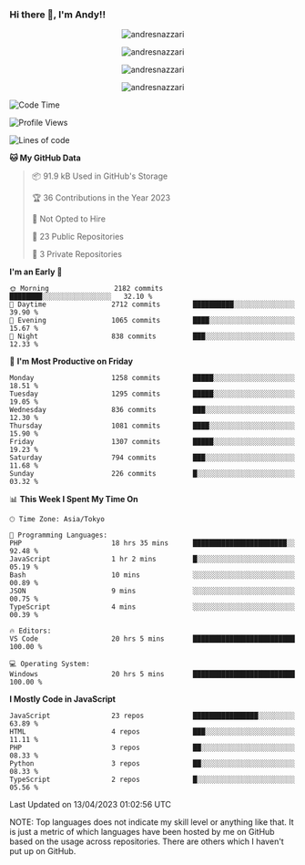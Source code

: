 ### Hi there 👋, I'm Andy!!

<p align="center" >
  <img src="https://github-profile-trophy.vercel.app/?username=AndresNazzari&theme=dracula&column=-1" alt="andresnazzari"/>
</p>

<p align="center">
  <img  src="https://github-readme-stats.vercel.app/api?username=AndresNazzari&count_private=true&show_icons=true&theme=dracula" alt="andresnazzari"/>
</p>
<p align="center">
  <img  src="https://github-readme-stats.vercel.app/api/top-langs/?username=AndresNazzari&layout=compact" alt="andresnazzari"/>
</p>
<p align="center" >
  <img src="https://github-readme-stats.vercel.app/api/wakatime?username=AndresNazzari" alt="andresnazzari"/>
</p>

<!--START_SECTION:waka-->
![Code Time](http://img.shields.io/badge/Code%20Time-433%20hrs%208%20mins-blue)

![Profile Views](http://img.shields.io/badge/Profile%20Views-0-blue)

![Lines of code](https://img.shields.io/badge/From%20Hello%20World%20I%27ve%20Written-6.0%20million%20lines%20of%20code-blue)

**🐱 My GitHub Data** 

> 📦 91.9 kB Used in GitHub's Storage 
 > 
> 🏆 36 Contributions in the Year 2023
 > 
> 🚫 Not Opted to Hire
 > 
> 📜 23 Public Repositories 
 > 
> 🔑 3 Private Repositories 
 > 
**I'm an Early 🐤** 

```text
🌞 Morning                2182 commits        ████████░░░░░░░░░░░░░░░░░   32.10 % 
🌆 Daytime                2712 commits        ██████████░░░░░░░░░░░░░░░   39.90 % 
🌃 Evening                1065 commits        ████░░░░░░░░░░░░░░░░░░░░░   15.67 % 
🌙 Night                  838 commits         ███░░░░░░░░░░░░░░░░░░░░░░   12.33 % 
```
📅 **I'm Most Productive on Friday** 

```text
Monday                   1258 commits        █████░░░░░░░░░░░░░░░░░░░░   18.51 % 
Tuesday                  1295 commits        █████░░░░░░░░░░░░░░░░░░░░   19.05 % 
Wednesday                836 commits         ███░░░░░░░░░░░░░░░░░░░░░░   12.30 % 
Thursday                 1081 commits        ████░░░░░░░░░░░░░░░░░░░░░   15.90 % 
Friday                   1307 commits        █████░░░░░░░░░░░░░░░░░░░░   19.23 % 
Saturday                 794 commits         ███░░░░░░░░░░░░░░░░░░░░░░   11.68 % 
Sunday                   226 commits         █░░░░░░░░░░░░░░░░░░░░░░░░   03.32 % 
```


📊 **This Week I Spent My Time On** 

```text
🕑︎ Time Zone: Asia/Tokyo

💬 Programming Languages: 
PHP                      18 hrs 35 mins      ███████████████████████░░   92.48 % 
JavaScript               1 hr 2 mins         █░░░░░░░░░░░░░░░░░░░░░░░░   05.19 % 
Bash                     10 mins             ░░░░░░░░░░░░░░░░░░░░░░░░░   00.89 % 
JSON                     9 mins              ░░░░░░░░░░░░░░░░░░░░░░░░░   00.75 % 
TypeScript               4 mins              ░░░░░░░░░░░░░░░░░░░░░░░░░   00.39 % 

🔥 Editors: 
VS Code                  20 hrs 5 mins       █████████████████████████   100.00 % 

💻 Operating System: 
Windows                  20 hrs 5 mins       █████████████████████████   100.00 % 
```

**I Mostly Code in JavaScript** 

```text
JavaScript               23 repos            ████████████████░░░░░░░░░   63.89 % 
HTML                     4 repos             ███░░░░░░░░░░░░░░░░░░░░░░   11.11 % 
PHP                      3 repos             ██░░░░░░░░░░░░░░░░░░░░░░░   08.33 % 
Python                   3 repos             ██░░░░░░░░░░░░░░░░░░░░░░░   08.33 % 
TypeScript               2 repos             █░░░░░░░░░░░░░░░░░░░░░░░░   05.56 % 
```




 Last Updated on 13/04/2023 01:02:56 UTC
<!--END_SECTION:waka-->

NOTE: Top languages does not indicate my skill level or anything like that. It is just a metric of which languages have been hosted by me on GitHub based on the usage across repositories. There are others which I haven't put up on GitHub.

<!-- Here are some ideas to get you started:

-   🔭 I’m currently working on ...
-   🌱 I’m currently learning ...
-   👯 I’m looking to collaborate on ...
-   🤔 I’m looking for help with ...
-   💬 Ask me about ...
-   📫 How to reach me: ...
-   😄 Pronouns: ...
-   ⚡ Fun fact: ... -->
